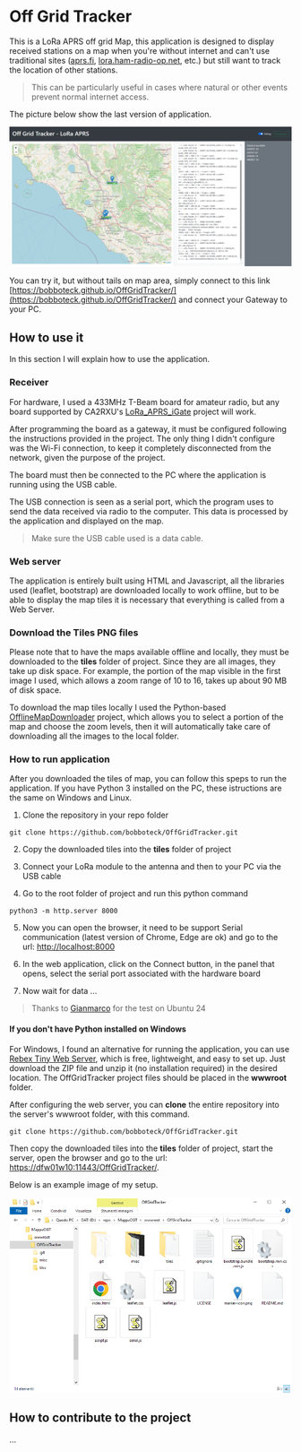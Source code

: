 # Off Grid Tracker

This is a LoRa APRS off grid Map, this application is designed to display received stations on a map when you're without internet and can't use traditional sites ([aprs.fi](https://aprs.fi/), [lora.ham-radio-op.net](https://lora.ham-radio-op.net/), etc.) but still want to track the location of other stations.

> This can be particularly useful in cases where natural or other events prevent normal internet access.

The picture below show the last version of application.

![OGT-Screen-0.2.0](/misc/OGT-Screen-0.2.0.png)

You can try it, but without tails on map area, simply connect to this link [https://bobboteck.github.io/OffGridTracker/](https://bobboteck.github.io/OffGridTracker/) and connect your Gateway to your PC.

## How to use it

In this section I will explain how to use the application.

### Receiver

For hardware, I used a 433MHz T-Beam board for amateur radio, but any board supported by CA2RXU's [LoRa_APRS_iGate](https://github.com/richonguzman/LoRa_APRS_iGate) project will work.

After programming the board as a gateway, it must be configured following the instructions provided in the project. The only thing I didn't configure was the Wi-Fi connection, to keep it completely disconnected from the network, given the purpose of the project.

The board must then be connected to the PC where the application is running using the USB cable.

The USB connection is seen as a serial port, which the program uses to send the data received via radio to the computer. This data is processed by the application and displayed on the map.

> Make sure the USB cable used is a data cable.

### Web server

The application is entirely built using HTML and Javascript, all the libraries used (leaflet, bootstrap) are downloaded locally to work offline, but to be able to display the map tiles it is necessary that everything is called from a Web Server.

### Download the Tiles PNG files

Please note that to have the maps available offline and locally, they must be downloaded to the **tiles** folder of project. Since they are all images, they take up disk space. For example, the portion of the map visible in the first image I used, which allows a zoom range of 10 to 16, takes up about 90 MB of disk space.

To download the map tiles locally I used the Python-based [OfflineMapDownloader](https://github.com/0015/OfflineMapDownloader) project, which allows you to select a portion of the map and choose the zoom levels, then it will automatically take care of downloading all the images to the local folder.

### How to run application

After you downloaded the tiles of map, you can follow this speps to run the application. If you have Python 3 installed on the PC, these istructions are the same on Windows and Linux.

1) Clone the repository in your repo folder

```shell
git clone https://github.com/bobboteck/OffGridTracker.git
```

2) Copy the downloaded tiles into the **tiles** folder of project

3) Connect your LoRa module to the antenna and then to your PC via the USB cable

4) Go to the root folder of project and run this python command

```shell
python3 -m http.server 8000
```

5) Now you can open the browser, it need to be support Serial communication (latest version of Chrome, Edge are ok) and go to the url: [http://localhost:8000](http://localhost:8000)

6) In the web application, click on the Connect button, in the panel that opens, select the serial port associated with the hardware board

7) Now wait for data ...

> Thanks to [Gianmarco](https://github.com/Gianmarco-Maisano) for the test on Ubuntu 24

#### If you don't have Python installed on Windows

For Windows, I found an alternative for running the application, you can use [Rebex Tiny Web Server](https://www.rebex.net/tiny-web-server/), which is free, lightweight, and easy to set up. Just download the ZIP file and unzip it (no installation required) in the desired location. The OffGridTracker project files should be placed in the **wwwroot** folder.

After configuring the web server, you can **clone** the entire repository into the server's wwwroot folder, with this command.

```shell
git clone https://github.com/bobboteck/OffGridTracker.git
```

Then copy the downloaded tiles into the **tiles** folder of project, start the server, open the browser and go to the url: [https://dfw01w10:11443/OffGridTracker/](https://dfw01w10:11443/OffGridTracker/).

Below is an example image of my setup.

![OGT-Esempio-path](/misc/OGT-Esempio-path.png)

## How to contribute to the project

...
